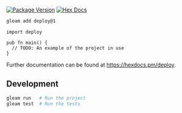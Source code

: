 #

[![Package Version](https://img.shields.io/hexpm/v/deploy)](https://hex.pm/packages/deploy)
[![Hex Docs](https://img.shields.io/badge/hex-docs-ffaff3)](https://hexdocs.pm/deploy/)

```sh
gleam add deploy@1
```

```gleam
import deploy

pub fn main() {
  // TODO: An example of the project in use
}
```

Further documentation can be found at <https://hexdocs.pm/deploy>.

## Development

```sh
gleam run   # Run the project
gleam test  # Run the tests
```
